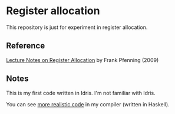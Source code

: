 # Register allocation

This repository is just for experiment in register allocation.

## Reference

[Lecture Notes on Register Allocation](http://www.cs.cmu.edu/~fp/courses/15411-f09/lectures/03-regalloc.pdf) by Frank Pfenning (2009)

## Notes

This is my first code written in Idris.
I'm not familiar with Idris.

You can see [more realistic code](https://github.com/elpinal/rain-ml/blob/e7b51cc20e6e6c287a124a844036764dadd9e35a/src/Language/RainML/Asm.hs#L144)
in my compiler (written in Haskell).
